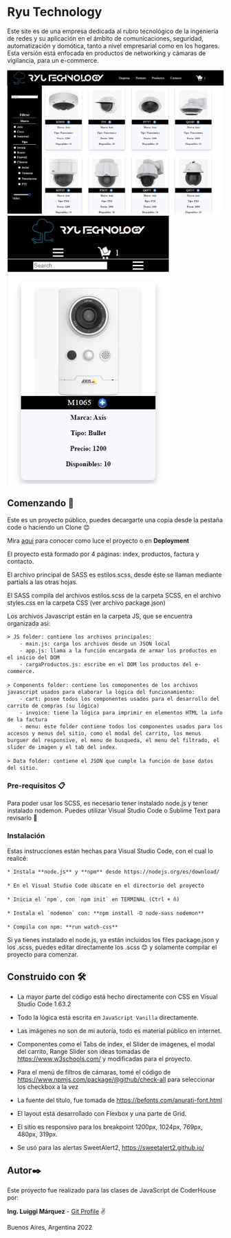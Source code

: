 # Ryu Technology

Este site es de una empresa dedicada al rubro tecnológico de la ingeniería de redes y su aplicación en el ámbito de comunicaciones, seguridad, automatización y domótica,
tanto a nivel empresarial como en los hogares. Esta versión está enfocada en productos de networking y cámaras de vigilancia, para un e-commerce.

![web principal](./img/imgreadme1.jpg)
![web mobile](./img/imgreadme2.jpg)


## Comenzando 🚀

Este es un proyecto público, puedes decargarte una copia desde la pestaña code o haciendo un Clone 😊

Mira [aquí](https://luiggimarquez.github.io/Ryutechnology_V2/) para conocer como luce el proyecto o en **Deployment**

El proyecto está formado por 4 páginas:  index, productos, factura y contacto.

El archivo principal de SASS es estilos.scss, desde éste se llaman mediante partials a las otras
hojas.

El SASS compila del archivos estilos.scss de la carpeta SCSS, en el archivo styles.css en la
carpeta CSS (ver archivo package.json)

Los archivos Javascript están en la carpeta JS, que se encuentra organizada asi:

    > JS folder: contiene los archivos principales:
        - main.js: carga los archivos desde un JSON local
        - app.js: llama a la función encargada de armar los productos en el inicio del DOM
        - cargaProductos.js: escribe en el DOM los productos del e-commerce.
    
    > Components folder: contiene los comoponentes de los archivos javascript usados para elaborar la lógica del funcionamiento:
        - cart: posee todos los componentes usados para el desarrollo del carrito de compras (su lógica)
        - invoice: tiene la lógica para imprimir en elementos HTML la info de la factura
        - menu: este folder contiene todos los componentes usados para los accesos y menus del sitio, como el modal del carrito, los menus burguer del responsive, el menu de busqueda, el menu del filtrado, el slider de imagen y el tab del index.

    > Data folder: contiene el JSON que cumple la función de base datos del sitio.

### Pre-requisitos 📋

Para poder usar los SCSS, es necesario tener instalado node.js y tener instalado nodemon.
Puedes utilizar Visual Studio Code o Sublime Text para revisarlo 🔧

### Instalación 

Estas instrucciones están hechas para Visual Studio Code, con el cual lo realicé:

```
* Instala **node.js** y **npm** desde https://nodejs.org/es/download/

* En el Visual Studio Code úbicate en el directorio del proyecto

* Inicia el `npm`, con `npm init` en TERMINAL (Ctrl + ñ)

* Instala el `nodemon` con: **npm install -D node-sass nodemon**

* Compila con npm: **run watch-css**

```

Si ya tienes instalado el node.js, ya están incluidos los files package.json y los .scss, puedes editar directamente los .scss 😊
y solamente compilar el proyecto para comenzar.


## Construido con 🛠️


* La mayor parte del código está hecho directamente con CSS en Visual Studio Code 1.63.2

* Todo la lógica está escrita en `JavaScript Vanilla` directamente.

* Las imágenes no son de mi autoría, todo es material público en internet.

* Componentes como el Tabs de index, el Slider de imágenes, el modal del carrito, Range Slider son ideas tomadas de https://www.w3schools.com/ y modificadas para el proyecto.

* Para el menú de filtros de cámaras, tomé el código de https://www.npmjs.com/package/@github/check-all para seleccionar los checkbox a la vez

* La fuente del título, fue tomada de https://befonts.com/anurati-font.html

* El layout está desarrollado con Flexbox y una parte de Grid.

* El sitio es responsivo para los breakpoint 1200px, 1024px, 769px, 480px, 319px.

* Se usó para las alertas SweetAlert2, https://sweetalert2.github.io/



## Autor✒️

Este proyecto fue realizado para las clases de JavaScript de CoderHouse por:

**Ing. Luiggi Márquez** - [Git Profile](https://github.com/luiggimarquez) ✌️

Buenos Aires, Argentina 2022



